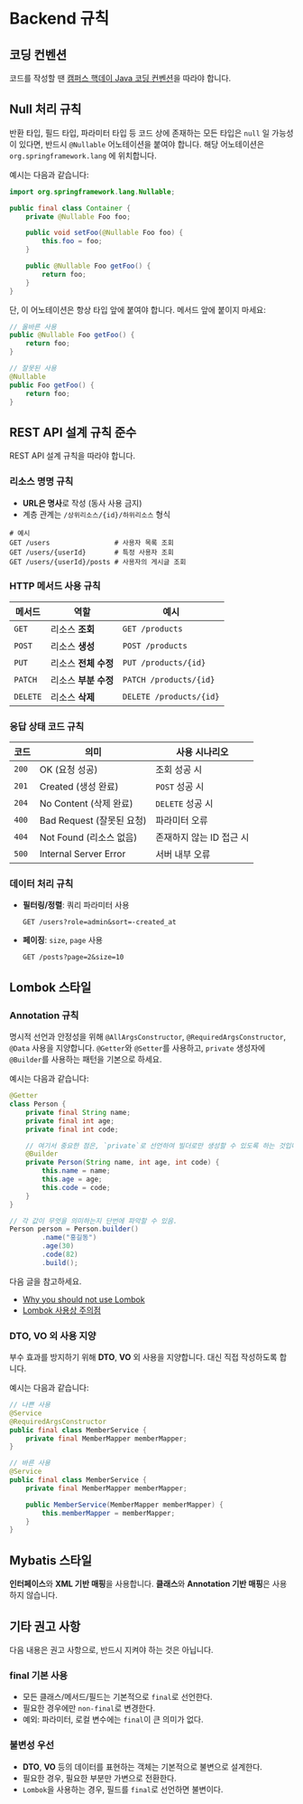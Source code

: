 # Backend 규칙

## 코딩 컨벤션

코드를 작성할 땐 [캠퍼스 핵데이 Java 코딩 컨벤션](https://naver.github.io/hackday-conventions-java/)을 따라야 합니다.

## Null 처리 규칙

반환 타입, 필드 타입, 파라미터 타입 등 코드 상에 존재하는 모든 타입은 `null` 일 가능성이 있다면, 반드시 `@Nullable` 어노테이션을 붙여야 합니다. 해당 어노테이션은
`org.springframework.lang` 에 위치합니다.

예시는 다음과 같습니다:

```java
import org.springframework.lang.Nullable;

public final class Container {
    private @Nullable Foo foo;

    public void setFoo(@Nullable Foo foo) {
        this.foo = foo;
    }

    public @Nullable Foo getFoo() {
        return foo;
    }
}
```

단, 이 어노테이션은 항상 타입 앞에 붙여야 합니다. 메서드 앞에 붙이지 마세요:

```java
// 올바른 사용
public @Nullable Foo getFoo() {
	return foo;
}

// 잘못된 사용
@Nullable
public Foo getFoo() {
	return foo;
}
```

## REST API 설계 규칙 준수

REST API 설계 규칙을 따라야 합니다.

### 리소스 명명 규칙

- **URL은 명사**로 작성 (동사 사용 금지)
- 계층 관계는 `/상위리소스/{id}/하위리소스` 형식

```
# 예시
GET /users                # 사용자 목록 조회
GET /users/{userId}       # 특정 사용자 조회
GET /users/{userId}/posts # 사용자의 게시글 조회
```

### HTTP 메서드 사용 규칙

| 메서드      | 역할            | 예시                      |
|----------|---------------|-------------------------|
| `GET`    | 리소스 **조회**    | `GET /products`         |
| `POST`   | 리소스 **생성**    | `POST /products`        |
| `PUT`    | 리소스 **전체 수정** | `PUT /products/{id}`    |
| `PATCH`  | 리소스 **부분 수정** | `PATCH /products/{id}`  |
| `DELETE` | 리소스 **삭제**    | `DELETE /products/{id}` |

### 응답 상태 코드 규칙

| 코드    | 의미                    | 사용 시나리오         |
|-------|-----------------------|-----------------|
| `200` | OK (요청 성공)            | 조회 성공 시         |
| `201` | Created (생성 완료)       | `POST` 성공 시     |
| `204` | No Content (삭제 완료)    | `DELETE` 성공 시   |
| `400` | Bad Request (잘못된 요청)  | 파라미터 오류         |
| `404` | Not Found (리소스 없음)    | 존재하지 않는 ID 접근 시 |
| `500` | Internal Server Error | 서버 내부 오류        |

### 데이터 처리 규칙

- **필터링/정렬**: 쿼리 파라미터 사용
  ```http
  GET /users?role=admin&sort=-created_at
  ```
- **페이징**: `size`, `page` 사용
  ```http
  GET /posts?page=2&size=10
  ```

## Lombok 스타일

### Annotation 규칙

명시적 선언과 안정성을 위해 `@AllArgsConstructor`, `@RequiredArgsConstructor`, `@Data` 사용을 지양합니다. `@Getter`와 `@Setter`를 사용하고,
`private` 생성자에 `@Builder`를 사용하는 패턴을 기본으로 하세요.

예시는 다음과 같습니다:

```java
@Getter
class Person {
    private final String name;
    private final int age;
    private final int code;

    // 여기서 중요한 점은, `private`로 선언하여 빌더로만 생성할 수 있도록 하는 것입니다.
    @Builder
    private Person(String name, int age, int code) {
        this.name = name;
        this.age = age;
        this.code = code;
    }
}

// 각 값이 무엇을 의미하는지 단번에 파악할 수 있음.
Person person = Person.builder()
        .name("홍길동")
        .age(30)
        .code(82)
        .build();
```

다음 글을 참고하세요.

- [Why you should not use Lombok](https://ppbruna.medium.com/why-you-should-not-use-lombok-f7556662e8c3)
- [Lombok 사용상 주의점](https://kwonnam.pe.kr/wiki/java/lombok/pitfall)

### DTO, VO 외 사용 지양

부수 효과를 방지하기 위해 **DTO**, **VO** 외 사용을 지양합니다. 대신 직접 작성하도록 합니다.

예시는 다음과 같습니다:

```java
// 나쁜 사용
@Service
@RequiredArgsConstructor
public final class MemberService {
    private final MemberMapper memberMapper;
}

// 바른 사용
@Service
public final class MemberService {
    private final MemberMapper memberMapper;

    public MemberService(MemberMapper memberMapper) {
        this.memberMapper = memberMapper;
    }
}
```

## Mybatis 스타일

**인터페이스**와 **XML 기반 매핑**을 사용합니다. **클래스**와 **Annotation 기반 매핑**은 사용하지 않습니다.

## 기타 권고 사항

다음 내용은 권고 사항으로, 반드시 지켜야 하는 것은 아닙니다.

### final 기본 사용

- 모든 클래스/메서드/필드는 기본적으로 `final`로 선언한다.
- 필요한 경우에만 `non-final`로 변경한다.
- 예외: 파라미터, 로컬 변수에는 `final`이 큰 의미가 없다.

### 불변성 우선

- **DTO**, **VO** 등의 데이터를 표현하는 객체는 기본적으로 불변으로 설계한다.
- 필요한 경우, 필요한 부분만 가변으로 전환한다.
- `Lombok`을 사용하는 경우, 필드를 `final`로 선언하면 불변이다.
